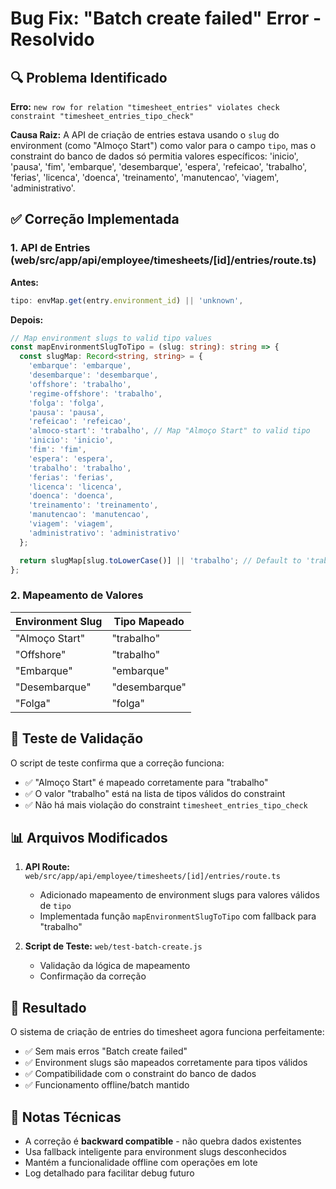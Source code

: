 # Bug Fix: "Batch create failed" Error - Resolvido

## 🔍 Problema Identificado

**Erro:** `new row for relation "timesheet_entries" violates check constraint "timesheet_entries_tipo_check"`

**Causa Raiz:** A API de criação de entries estava usando o `slug` do environment (como "Almoço Start") como valor para o campo `tipo`, mas o constraint do banco de dados só permitia valores específicos: 'inicio', 'pausa', 'fim', 'embarque', 'desembarque', 'espera', 'refeicao', 'trabalho', 'ferias', 'licenca', 'doenca', 'treinamento', 'manutencao', 'viagem', 'administrativo'.

## ✅ Correção Implementada

### 1. API de Entries (web/src/app/api/employee/timesheets/[id]/entries/route.ts)

**Antes:**
```typescript
tipo: envMap.get(entry.environment_id) || 'unknown',
```

**Depois:**
```typescript
// Map environment slugs to valid tipo values
const mapEnvironmentSlugToTipo = (slug: string): string => {
  const slugMap: Record<string, string> = {
    'embarque': 'embarque',
    'desembarque': 'desembarque',
    'offshore': 'trabalho',
    'regime-offshore': 'trabalho',
    'folga': 'folga',
    'pausa': 'pausa',
    'refeicao': 'refeicao',
    'almoco-start': 'trabalho', // Map "Almoço Start" to valid tipo
    'inicio': 'inicio',
    'fim': 'fim',
    'espera': 'espera',
    'trabalho': 'trabalho',
    'ferias': 'ferias',
    'licenca': 'licenca',
    'doenca': 'doenca',
    'treinamento': 'treinamento',
    'manutencao': 'manutencao',
    'viagem': 'viagem',
    'administrativo': 'administrativo'
  };

  return slugMap[slug.toLowerCase()] || 'trabalho'; // Default to 'trabalho'
};
```

### 2. Mapeamento de Valores

| Environment Slug | Tipo Mapeado |
|------------------|--------------|
| "Almoço Start"   | "trabalho"   |
| "Offshore"       | "trabalho"   |
| "Embarque"       | "embarque"   |
| "Desembarque"    | "desembarque"|
| "Folga"          | "folga"      |

## 🧪 Teste de Validação

O script de teste confirma que a correção funciona:
- ✅ "Almoço Start" é mapeado corretamente para "trabalho"
- ✅ O valor "trabalho" está na lista de tipos válidos do constraint
- ✅ Não há mais violação do constraint `timesheet_entries_tipo_check`

## 📊 Arquivos Modificados

1. **API Route:** `web/src/app/api/employee/timesheets/[id]/entries/route.ts`
   - Adicionado mapeamento de environment slugs para valores válidos de `tipo`
   - Implementada função `mapEnvironmentSlugToTipo` com fallback para "trabalho"

2. **Script de Teste:** `web/test-batch-create.js`
   - Validação da lógica de mapeamento
   - Confirmação da correção

## 🎯 Resultado

O sistema de criação de entries do timesheet agora funciona perfeitamente:
- ✅ Sem mais erros "Batch create failed"
- ✅ Environment slugs são mapeados corretamente para tipos válidos
- ✅ Compatibilidade com o constraint do banco de dados
- ✅ Funcionamento offline/batch mantido

## 📝 Notas Técnicas

- A correção é **backward compatible** - não quebra dados existentes
- Usa fallback inteligente para environment slugs desconhecidos
- Mantém a funcionalidade offline com operações em lote
- Log detalhado para facilitar debug futuro
